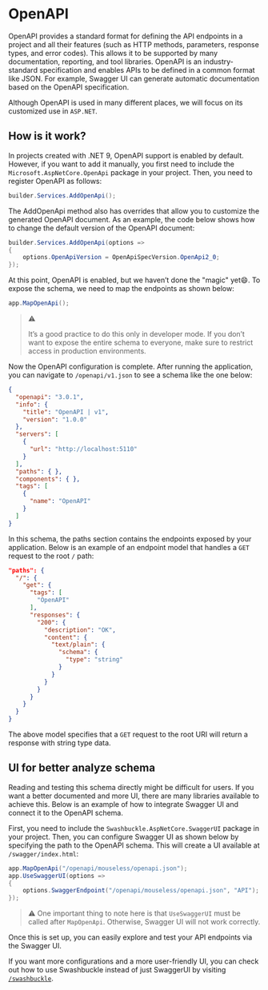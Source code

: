 # OpenAPI

OpenAPI provides a standard format for defining the API endpoints in a project
and all their features (such as HTTP methods, parameters, response types, and
error codes). This allows it to be supported by many documentation, reporting,
and tool libraries. OpenAPI is an industry-standard specification and enables
APIs to be defined in a common format like JSON. For example, Swagger UI can
generate automatic documentation based on the OpenAPI specification.

Although OpenAPI is used in many different places, we will focus on its
customized use in `ASP.NET`.

## How is it work?

In projects created with .NET 9, OpenAPI support is enabled by default. However,
if you want to add it manually, you first need to include the
`Microsoft.AspNetCore.OpenApi` package in your project. Then, you need to
register OpenAPI as follows:

```csharp
builder.Services.AddOpenApi();
```
The AddOpenApi method also has overrides that allow you to customize the
generated OpenAPI document. As an example, the code below shows how to change
the default version of the OpenAPI document:

```csharp
builder.Services.AddOpenApi(options =>
{
    options.OpenApiVersion = OpenApiSpecVersion.OpenApi2_0;
});
```

At this point, OpenAPI is enabled, but we haven’t done the "magic" yet😄. To
expose the schema, we need to map the endpoints as shown below:

```csharp
app.MapOpenApi();
```

> :warning:
>
> It’s a good practice to do this only in developer mode. If you don’t want to
> expose the entire schema to everyone, make sure to restrict access in
> production environments.

Now the OpenAPI configuration is complete. After running the application, you
can navigate to `/openapi/v1.json` to see a schema like the one below:

```json
{
  "openapi": "3.0.1",
  "info": {
    "title": "OpenAPI | v1",
    "version": "1.0.0"
  },
  "servers": [
    {
      "url": "http://localhost:5110"
    }
  ],
  "paths": { },
  "components": { },
  "tags": [
    {
      "name": "OpenAPI"
    }
  ]
}
```

In this schema, the paths section contains the endpoints exposed by your
application. Below is an example of an endpoint model that handles a `GET`
request to the root `/` path:

```json
"paths": {
  "/": {
    "get": {
      "tags": [
        "OpenAPI"
      ],
      "responses": {
        "200": {
          "description": "OK",
          "content": {
            "text/plain": {
              "schema": {
                "type": "string"
              }
            }
          }
        }
      }
    }
  }
}
```

The above model specifies that a `GET` request to the root URI will return a
response with string type data.

## UI for better analyze schema

Reading and testing this schema directly might be difficult for users. If you
want a better documented and more UI, there are many libraries available to
achieve this. Below is an example of how to integrate Swagger UI and connect it
to the OpenAPI schema.

First, you need to include the `Swashbuckle.AspNetCore.SwaggerUI` package in
your project. Then, you can configure Swagger UI as shown below by specifying
the path to the OpenAPI schema. This will create a UI available at
`/swagger/index.html`:

```csharp
app.MapOpenApi("/openapi/mouseless/openapi.json");
app.UseSwaggerUI(options =>
{
    options.SwaggerEndpoint("/openapi/mouseless/openapi.json", "API");
});
```

> :warning:
> One important thing to note here is that `UseSwaggerUI` must be called after
> `MapOpenApi`. Otherwise, Swagger UI will not work correctly.

Once this is set up, you can easily explore and test your API endpoints via the
Swagger UI.

If you want more configurations and a more user-friendly UI, you can check out
how to use Swashbuckle instead of just SwaggerUI by visiting
[`/swashbuckle`](/swashbuckle/README.md).
